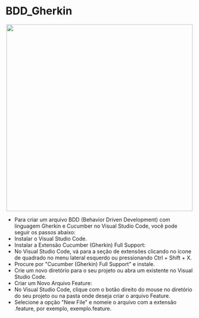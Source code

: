 # BDD_Gherkin

<div align="center">
<img src="https://github.com/kellyabud/BDD_Gherkin/assets/135430840/b7f7131c-fb1a-45bd-a85b-97568d0c51fd" width="500px" />
</div>

- Para criar um arquivo BDD (Behavior Driven Development) com linguagem Gherkin e Cucumber no Visual Studio Code, você pode seguir os passos abaixo:
- Instalar o Visual Studio Code.
- Instalar a Extensão Cucumber (Gherkin) Full Support:
- No Visual Studio Code, vá para a seção de extensões clicando no ícone de quadrado no menu lateral esquerdo ou pressionando Ctrl + Shift + X.
- Procure por "Cucumber (Gherkin) Full Support" e instale.
- Crie um novo diretório para o seu projeto ou abra um existente no Visual Studio Code.
- Criar um Novo Arquivo Feature:
- No Visual Studio Code, clique com o botão direito do mouse no diretório do seu projeto ou na pasta onde deseja criar o arquivo Feature.
- Selecione a opção "New File" e nomeie o arquivo com a extensão .feature, por exemplo, exemplo.feature.
